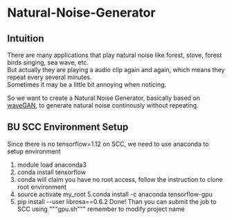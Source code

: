 # Natural-Noise-Generator

## Intuition

There are many applications that play natural noise like forest, stove, forest birds singing, sea wave, etc.  
But actually they are playing a audio clip again and again, which means they repeat every several minutes.  
Sometimes it may be a little bit annoying when noticing.

So we want to create a Natural Noise Generator, basically based on [waveGAN](https://github.com/chrisdonahue/wavegan), to generate natural noise continously without repeating.

## BU SCC Environment Setup
Since there is no tensorflow=1.12 on SCC, we need to use anaconda to setup environment
1. module load anaconda3
2. conda install tensorflow
3. conda will claim you have no root access, follow the instruction to clone root environment
4. source activate my_root
5.conda install -c anaconda tensorflow-gpu
6. pip install --user librosa==0.6.2
Done!
Than you can submit the job to SCC using 
"""gpu.sh"""
remember to modify project name
